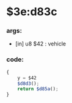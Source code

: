 ﻿
# $3e:d83c


### args:
+	[in] u8 $42 : vehicle

### code:
```js
{
	y = $42
	$d8d3();
	return $d85a();
}
```




